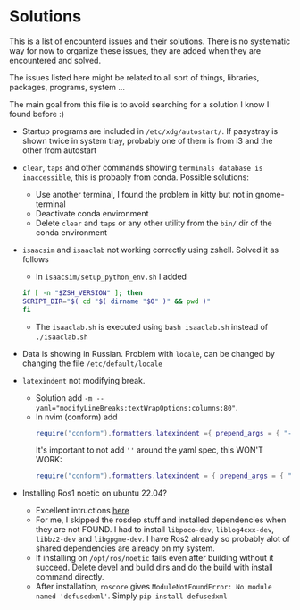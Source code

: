 # Solutions

This is a list of encounterd issues and their solutions. There is no systematic way for now to organize these issues, they are added
when they are encountered and solved.

The issues listed here might be related to all sort of things, libraries, packages, programs, system ...

The main goal from this file is to avoid searching for a solution I know I found before :)

- Startup programs are included in `/etc/xdg/autostart/`. If pasystray is shown twice in system tray, probably one of them is from i3 and the other from autostart

- `clear`, `taps` and other commands showing `terminals database is inaccessible`, this is probably from conda. Possible solutions:

  - Use another terminal, I found the problem in kitty but not in gnome-terminal
  - Deactivate conda environment
  - Delete `clear` and `taps` or any other utility from the `bin/` dir of the conda environment

- `isaacsim` and `isaaclab` not working correctly using zshell. Solved it as follows

  - In `isaacsim/setup_python_env.sh` I added

  ```zsh
  if [ -n "$ZSH_VERSION" ]; then
  SCRIPT_DIR="$( cd "$( dirname "$0" )" && pwd )"
  fi
  ```

  - The `isaaclab.sh` is executed using `bash isaaclab.sh` instead of `./isaaclab.sh`

- Data is showing in Russian. Problem with `locale`, can be changed by changing the file `/etc/default/locale`

- `latexindent` not modifying break.
  - Solution add `-m --yaml="modifyLineBreaks:textWrapOptions:columns:80"`.
  - In nvim (conform) add
    ```lua
    require("conform").formatters.latexindent ={ prepend_args = { "-m", "--yaml=modifyLineBreaks:textWrapOptions:columns:80"}}
    ```
    It's important to not add `''` around the yaml spec, this WON'T WORK:
    ```lua
    require("conform").formatters.latexindent = { prepend_args = { "-m", "--yaml='modifyLineBreaks:textWrapOptions:columns:80'"}}
    ```

- Installing Ros1 noetic on ubuntu 22.04?
    - Excellent intructions [here](https://gist.github.com/Meltwin/fe2c15a5d7e6a8795911907f627255e0)
    - For me, I skipped the rosdep stuff and installed dependencies when they are not FOUND. I had to install `libpoco-dev`, `liblog4cxx-dev`, `libbz2-dev` and `libgpgme-dev`. I have Ros2 already so probably alot of shared dependencies are already on my system.
    - If installing on `/opt/ros/noetic` fails even after building without it succeed. Delete devel and build dirs and do the build with install command directly.
    - After installation, `roscore` gives `ModuleNotFoundError: No module named 'defusedxml'`. Simply `pip install defusedxml`
